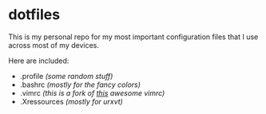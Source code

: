 # dotfiles

This is my personal repo for my most important configuration files that I use across most of my devices.

Here are included:

* .profile _(some random stuff)_
* .bashrc _(mostly for the fancy colors)_
* .vimrc _(this is a fork of [this](https://amix.dk/vim/vimrc.html) awesome vimrc)_
* .Xressources _(mostly for urxvt)_
